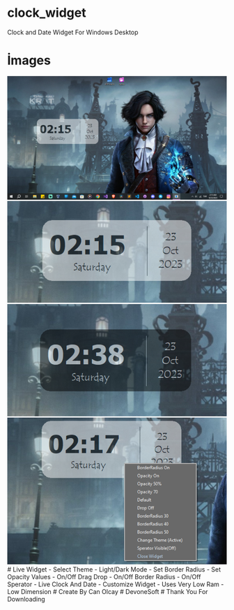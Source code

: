 # clock_widget
 Clock and Date Widget For Windows Desktop

# İmages

<img src="https://github.com/yasincanolcay/clock_widget/blob/main/Screenshot%20(299).png"/>
<br>
<img src="https://github.com/yasincanolcay/clock_widget/blob/main/Screenshot%20(301).png"/>
<br>
<img src="https://github.com/yasincanolcay/clock_widget/blob/main/Screenshot%20(303).png"/>
<br>
<img src="https://github.com/yasincanolcay/clock_widget/blob/main/Screenshot%20(304).png"/>
<br>
# Live Widget
- Select Theme
- Light/Dark Mode
- Set Border Radius
- Set Opacity Values
- On/Off Drag Drop
- On/Off Border Radius
- On/Off Sperator
- Live Clock And Date
- Customize Widget
- Uses Very Low Ram
- Low Dimension
# Create By Can Olcay
# DevoneSoft
# Thank You For Downloading
